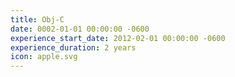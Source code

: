 ```yaml
---
title: Obj-C
date: 0002-01-01 00:00:00 -0600
experience_start_date: 2012-02-01 00:00:00 -0600
experience_duration: 2 years
icon: apple.svg
---
```

